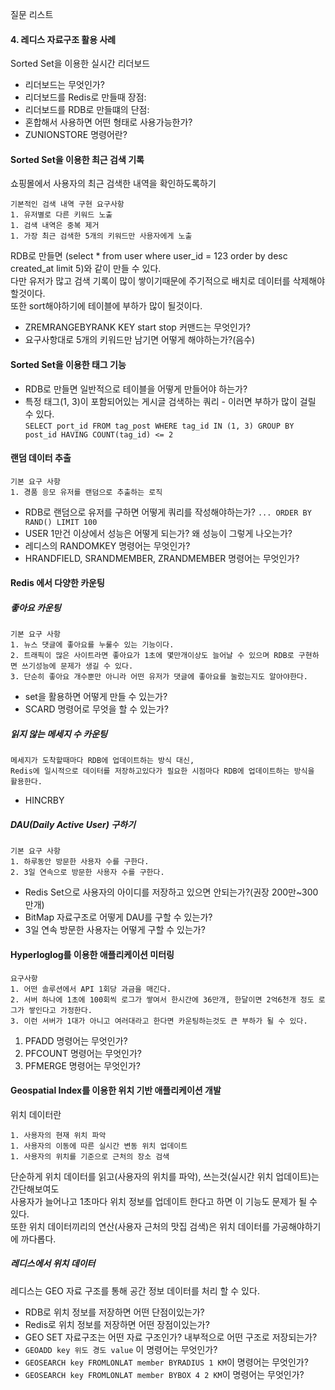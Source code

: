 질문 리스트

#### 4. 레디스 자료구조 활용 사례
Sorted Set을 이용한 실시간 리더보드
- 리더보드는 무엇인가?
- 리더보드를 Redis로 만들때 장점:
- 리더보드를 RDB로 만들떄의 단점:
- 혼합해서 사용하면 어떤 형태로 사용가능한가?
- ZUNIONSTORE 명령어란? 

#### Sorted Set을 이용한 최근 검색 기록
쇼핑몰에서 사용자의 최근 검색한 내역을 확인하도록하기
```text
기본적인 검색 내역 구현 요구사항
1. 유저별로 다른 키워드 노출
1. 검색 내역은 중복 제거
1. 가장 최근 검색한 5개의 키워드만 사용자에게 노출
```
RDB로 만들면 (select * from user where user_id = 123 order by desc created_at limit 5)와 같이 만들 수 있다. </br>
다만 유저가 많고 검색 기록이 많이 쌓이기때문에 주기적으로 배치로 데이터를 삭제해야할것이다. </br>
또한 sort해야하기에 테이블에 부하가 많이 될것이다. </br>
- ZREMRANGEBYRANK KEY start stop 커맨드는 무엇인가? 
- 요구사항대로 5개의 키워드만 남기면 어떻게 해야하는가?(음수)

#### Sorted Set을 이용한 태그 기능
- RDB로 만들면 일반적으로 테이블을 어떻게 만들어야 하는가?
- 특정 태그(1, 3)이 포함되어있는 게시글 검색하는 쿼리 - 이러면 부하가 많이 걸릴 수 있다. </br>
   `SELECT port_id FROM tag_post WHERE tag_id IN (1, 3) GROUP BY post_id HAVING COUNT(tag_id) <= 2`

#### 랜덤 데이터 추출
```text
기본 요구 사항
1. 경품 응모 유저를 랜덤으로 추출하는 로직
```
- RDB로 랜덤으로 유저를 구하면 어떻게 쿼리를 작성해야하는가?  `... ORDER BY RAND() LIMIT 100`
- USER 1만건 이상에서 성능은 어떻게 되는가? 왜 성능이 그렇게 나오는가?
- 레디스의 RANDOMKEY 명령어는 무엇인가?
- HRANDFIELD, SRANDMEMBER, ZRANDMEMBER 명령어는 무엇인가?

#### Redis 에서 다양한 카운팅 

##### 좋아요 카운팅 
```text
기본 요구 사항
1. 뉴스 댓글에 좋아요를 누룰수 있는 기능이다.
2. 트래픽이 많은 사이트라면 좋아요가 1초에 몇만개이상도 늘어날 수 있으며 RDB로 구현하면 쓰기성능에 문제가 생길 수 있다.
3. 단순히 좋아요 개수뿐만 아니라 어떤 유저가 댓글에 좋아요를 눌렀는지도 알아야한다.
```
- set을 활용하면 어떻게 만들 수 있는가?
- SCARD 명령어로 무엇을 할 수 있는가?

##### 읽지 않는 메세지 수 카운팅
```text
메세지가 도착할때마다 RDB에 업데이트하는 방식 대신,
Redis에 일시적으로 데이터를 저장하고있다가 필요한 시점마다 RDB에 업데이트하는 방식을 활용한다.
```
- HINCRBY

##### DAU(Daily Active User) 구하기
```text
기본 요구 사항
1. 하루동안 방문한 사용자 수를 구한다.
2. 3일 연속으로 방문한 사용자 수를 구한다.
```
- Redis Set으로 사용자의 아이디를 저장하고 있으면 안되는가?(권장 200만~300만개)
- BitMap 자료구조로 어떻게 DAU를 구할 수 있는가? 
- 3일 연속 방문한 사용자는 어떻게 구할 수 있는가?

#### Hyperloglog를 이용한 애플리케이션 미터링
```text
요구사항
1. 어떤 솔루션에서 API 1회당 과금을 매긴다.
2. 서버 하나에 1초에 100회씩 로그가 쌓여서 한시간에 36만개, 한달이면 2억6천개 정도 로그가 쌓인다고 가정한다.
3. 이런 서버가 1대가 아니고 여러대라고 한다면 카운팅하는것도 큰 부하가 될 수 있다.
```
1. PFADD 명령어는 무엇인가?
2. PFCOUNT 명령어는 무엇인가?
3. PFMERGE 명령어는 무엇인가?

#### Geospatial Index를 이용한 위치 기반 애플리케이션 개발
위치 데이터란
```text
1. 사용자의 현재 위치 파악
1. 사용자의 이동에 따른 실시간 변동 위치 업데이트
1. 사용자의 위치를 기준으로 근처의 장소 검색
```
단순하게 위치 데이터를 읽고(사용자의 위치를 파악), 쓰는것(실시간 위치 업데이트)는 간단해보여도 </br>
사용자가 늘어나고 1초마다 위치 정보를 업데이트 한다고 하면 이 기능도 문제가 될 수 있다. </br>
또한 위치 데이터끼리의 연산(사용자 근처의 맛집 검색)은 위치 데이터를 가공해야하기에 까다롭다. </br>

##### 레디스에서 위치 데이터
레디스는 GEO 자료 구조를 통해 공간 정보 데이터를 처리 할 수 있다.

- RDB로 위치 정보를 저장하면 어떤 단점이있는가?
- Redis로 위치 정보를 저장하면 어떤 장점이있는가?
- GEO SET 자료구조는 어떤 자료 구조인가? 내부적으로 어떤 구조로 저장되는가?
- `GEOADD key 위도 경도 value` 이 명령어는 무엇인가?
- `GEOSEARCH key FROMLONLAT member BYRADIUS 1 KM`이 명령어는 무엇인가? 
- `GEOSEARCH key FROMLONLAT member BYBOX 4 2 KM`이 명령어는 무엇인가? 


